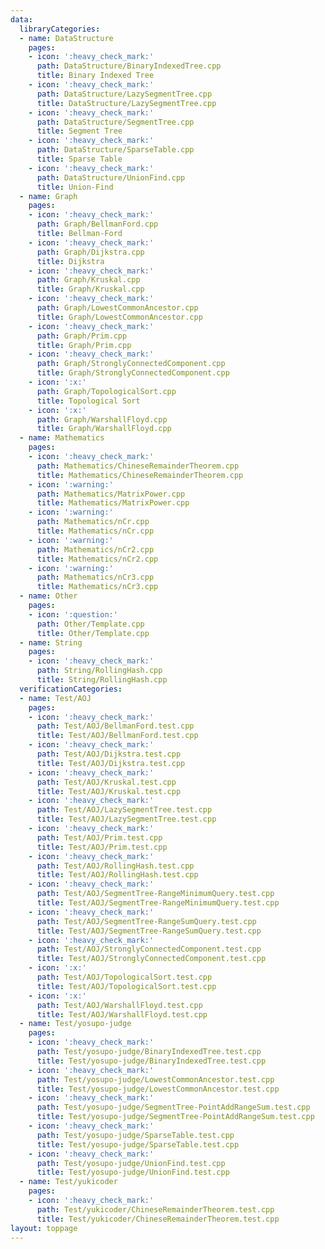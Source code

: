 ```yaml
---
data:
  libraryCategories:
  - name: DataStructure
    pages:
    - icon: ':heavy_check_mark:'
      path: DataStructure/BinaryIndexedTree.cpp
      title: Binary Indexed Tree
    - icon: ':heavy_check_mark:'
      path: DataStructure/LazySegmentTree.cpp
      title: DataStructure/LazySegmentTree.cpp
    - icon: ':heavy_check_mark:'
      path: DataStructure/SegmentTree.cpp
      title: Segment Tree
    - icon: ':heavy_check_mark:'
      path: DataStructure/SparseTable.cpp
      title: Sparse Table
    - icon: ':heavy_check_mark:'
      path: DataStructure/UnionFind.cpp
      title: Union-Find
  - name: Graph
    pages:
    - icon: ':heavy_check_mark:'
      path: Graph/BellmanFord.cpp
      title: Bellman-Ford
    - icon: ':heavy_check_mark:'
      path: Graph/Dijkstra.cpp
      title: Dijkstra
    - icon: ':heavy_check_mark:'
      path: Graph/Kruskal.cpp
      title: Graph/Kruskal.cpp
    - icon: ':heavy_check_mark:'
      path: Graph/LowestCommonAncestor.cpp
      title: Graph/LowestCommonAncestor.cpp
    - icon: ':heavy_check_mark:'
      path: Graph/Prim.cpp
      title: Graph/Prim.cpp
    - icon: ':heavy_check_mark:'
      path: Graph/StronglyConnectedComponent.cpp
      title: Graph/StronglyConnectedComponent.cpp
    - icon: ':x:'
      path: Graph/TopologicalSort.cpp
      title: Topological Sort
    - icon: ':x:'
      path: Graph/WarshallFloyd.cpp
      title: Graph/WarshallFloyd.cpp
  - name: Mathematics
    pages:
    - icon: ':heavy_check_mark:'
      path: Mathematics/ChineseRemainderTheorem.cpp
      title: Mathematics/ChineseRemainderTheorem.cpp
    - icon: ':warning:'
      path: Mathematics/MatrixPower.cpp
      title: Mathematics/MatrixPower.cpp
    - icon: ':warning:'
      path: Mathematics/nCr.cpp
      title: Mathematics/nCr.cpp
    - icon: ':warning:'
      path: Mathematics/nCr2.cpp
      title: Mathematics/nCr2.cpp
    - icon: ':warning:'
      path: Mathematics/nCr3.cpp
      title: Mathematics/nCr3.cpp
  - name: Other
    pages:
    - icon: ':question:'
      path: Other/Template.cpp
      title: Other/Template.cpp
  - name: String
    pages:
    - icon: ':heavy_check_mark:'
      path: String/RollingHash.cpp
      title: String/RollingHash.cpp
  verificationCategories:
  - name: Test/AOJ
    pages:
    - icon: ':heavy_check_mark:'
      path: Test/AOJ/BellmanFord.test.cpp
      title: Test/AOJ/BellmanFord.test.cpp
    - icon: ':heavy_check_mark:'
      path: Test/AOJ/Dijkstra.test.cpp
      title: Test/AOJ/Dijkstra.test.cpp
    - icon: ':heavy_check_mark:'
      path: Test/AOJ/Kruskal.test.cpp
      title: Test/AOJ/Kruskal.test.cpp
    - icon: ':heavy_check_mark:'
      path: Test/AOJ/LazySegmentTree.test.cpp
      title: Test/AOJ/LazySegmentTree.test.cpp
    - icon: ':heavy_check_mark:'
      path: Test/AOJ/Prim.test.cpp
      title: Test/AOJ/Prim.test.cpp
    - icon: ':heavy_check_mark:'
      path: Test/AOJ/RollingHash.test.cpp
      title: Test/AOJ/RollingHash.test.cpp
    - icon: ':heavy_check_mark:'
      path: Test/AOJ/SegmentTree-RangeMinimumQuery.test.cpp
      title: Test/AOJ/SegmentTree-RangeMinimumQuery.test.cpp
    - icon: ':heavy_check_mark:'
      path: Test/AOJ/SegmentTree-RangeSumQuery.test.cpp
      title: Test/AOJ/SegmentTree-RangeSumQuery.test.cpp
    - icon: ':heavy_check_mark:'
      path: Test/AOJ/StronglyConnectedComponent.test.cpp
      title: Test/AOJ/StronglyConnectedComponent.test.cpp
    - icon: ':x:'
      path: Test/AOJ/TopologicalSort.test.cpp
      title: Test/AOJ/TopologicalSort.test.cpp
    - icon: ':x:'
      path: Test/AOJ/WarshallFloyd.test.cpp
      title: Test/AOJ/WarshallFloyd.test.cpp
  - name: Test/yosupo-judge
    pages:
    - icon: ':heavy_check_mark:'
      path: Test/yosupo-judge/BinaryIndexedTree.test.cpp
      title: Test/yosupo-judge/BinaryIndexedTree.test.cpp
    - icon: ':heavy_check_mark:'
      path: Test/yosupo-judge/LowestCommonAncestor.test.cpp
      title: Test/yosupo-judge/LowestCommonAncestor.test.cpp
    - icon: ':heavy_check_mark:'
      path: Test/yosupo-judge/SegmentTree-PointAddRangeSum.test.cpp
      title: Test/yosupo-judge/SegmentTree-PointAddRangeSum.test.cpp
    - icon: ':heavy_check_mark:'
      path: Test/yosupo-judge/SparseTable.test.cpp
      title: Test/yosupo-judge/SparseTable.test.cpp
    - icon: ':heavy_check_mark:'
      path: Test/yosupo-judge/UnionFind.test.cpp
      title: Test/yosupo-judge/UnionFind.test.cpp
  - name: Test/yukicoder
    pages:
    - icon: ':heavy_check_mark:'
      path: Test/yukicoder/ChineseRemainderTheorem.test.cpp
      title: Test/yukicoder/ChineseRemainderTheorem.test.cpp
layout: toppage
---
```

